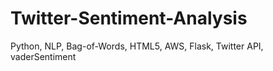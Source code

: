 # Twitter-Sentiment-Analysis
Python, NLP, Bag-of-Words, HTML5, AWS, Flask, Twitter API, vaderSentiment
